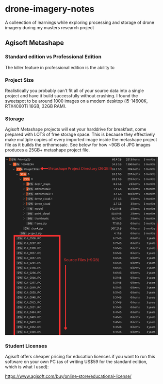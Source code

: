 # drone-imagery-notes
A colleection of learnings while exploring processing and storage of drone imagery during my masters research project


## Agisoft Metashape

### Standard edition vs Professional Edition
The killer feature in professional edition is the ability to 

### Project Size
Realistically you probably can't fit all of your source data into a single project and have it build successfully without crashing. I found the sweetspot to be around 1000 images on a modern desktop (i5-14600K, RTX4060Ti 16GB, 32GB RAM).

### Storage
Agisoft Metashape projects will eat your harddrive for breakfast, come prepared with LOTS of free storage space. This is because they effectively make multiple copies of every imported image inside the metashape project file as it builds the orthomosaic. See below for how ~9GB of JPG images produces a 25GB+ metashape project file.

 ![Figure: Metashape Project File Loves Storage Space](./images/metashape_project_file_size.png)




### Student Licenses
Agisoft offers cheaper pricing for education licences if you want to run this software on your own PC (as of writing US$59 for the standard edition, which is what I used):

https://www.agisoft.com/buy/online-store/educational-license/
